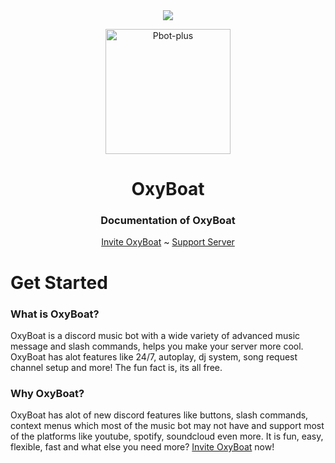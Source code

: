 <center><img src="https://capsule-render.vercel.app/api?type=waving&color=gradient&height=200&section=header&text=OxyBoat&fontSize=80&fontAlignY=35&animation=twinkling&fontColor=gradient" /></center>

<p align = "center">
  <img src = "https://cdn.discordapp.com/attachments/892270315630133268/898890417964212234/1634382532130.png" alt="Pbot-plus" width="200" height="200"/>

  <h1 align = "center">OxyBoat</h1>
  <h3 align = "center">Documentation of OxyBoat</h3>
</p>

<p align = "center">
  <a href = "https://dsc.gg/oxyboat">Invite OxyBoat</a> ~ <a href = "https://discord.gg/jN8AKsPcwu">Support Server</a>
</p>

<p>
  <h1>Get Started</h1>
  <h3>What is OxyBoat?</h3>
  OxyBoat is a discord music bot with a wide variety of advanced music message and slash commands, helps you make your server more cool.
  OxyBoat has alot features like 24/7, autoplay, dj system, song request channel setup and more! The fun fact is, its all free.
  
  <br>
  
  <h3>Why OxyBoat?</h3>
  OxyBoat has alot of new discord features like buttons, slash commands, context menus which most of the music bot may not have and support most of the platforms like youtube, spotify, soundcloud even more.
  It is fun, easy, flexible, fast and what else you need more? <a href = "https://dsc.gg/oxyboat">Invite OxyBoat</a> now!
</p>

